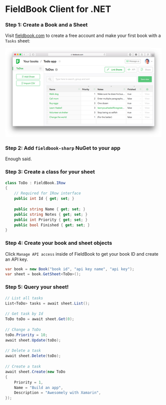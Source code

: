 # FieldBook Client for .NET

### Step 1: Create a Book and a Sheet

Visit [fieldbook.com](http://fieldbook.com) to create a free account and make your first book with a `Tasks` sheet:

![](sheet.png)

### Step 2: Add `fieldbook-sharp` NuGet to your app

Enough said.

### Step 3: Create a class for your sheet

```csharp
class ToDo : FieldBook.IRow
{
    // Required for IRow interface
    public int Id { get; set; }
    
    public string Name { get; set; }
    public string Notes { get; set; }
    public int Priority { get; set; }
    public bool Finished { get; set; }
}
```

### Step 4: Create your book and sheet objects

Click `Manage API access` inside of FieldBook to get your book ID and create an API key.

```csharp
var book = new Book("book id", "api key name", "api key");
var sheet = book.GetSheet<ToDo>();
```

### Step 5: Query your sheet!

```csharp
// List all tasks
List<ToDo> tasks = await sheet.List();

// Get task by Id
ToDo toDo = await sheet.Get(0);

// Change a ToDo
toDo.Priority = 10;
await sheet.Update(toDo);

// Delete a task
await sheet.Delete(toDo);

// Create a task
await sheet.Create(new ToDo
{
    Priority = 1,
    Name = "Build an app",
    Description = "Awesomely with Xamarin",
});
```
